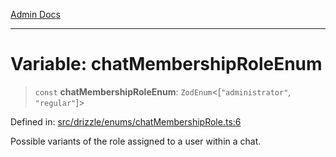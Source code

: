 [Admin Docs](/)

***

# Variable: chatMembershipRoleEnum

> `const` **chatMembershipRoleEnum**: `ZodEnum`\<\[`"administrator"`, `"regular"`\]\>

Defined in: [src/drizzle/enums/chatMembershipRole.ts:6](https://github.com/Sourya07/talawa-api/blob/aac5f782223414da32542752c1be099f0b872196/src/drizzle/enums/chatMembershipRole.ts#L6)

Possible variants of the role assigned to a user within a chat.
